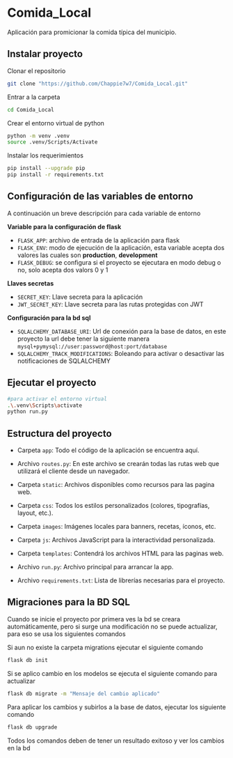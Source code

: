 # Comida_Local
Aplicación para promicionar la comida típica del municipio.

## Instalar proyecto

Clonar el repositorio

```sh
git clone "https://github.com/Chappie7w7/Comida_Local.git"
```

Entrar a la carpeta

```sh
cd Comida_Local
```

Crear el entorno virtual de python

```sh
python -m venv .venv
source .venv/Scripts/Activate
```

Instalar los requerimientos

```sh
pip install --upgrade pip
pip install -r requirements.txt
```

## Configuración de las variables de entorno

A continuación un breve descripción para cada variable de entorno

**Variable para la configuración de flask**

- `FLASK_APP`: archivo de entrada de la aplicación para flask
- `FLASK_ENV`: modo de ejecución de la aplicación, esta variable acepta dos valores las cuales son **production**, **development**
- `FLASK_DEBUG`: se configura si el proyecto se ejecutara en modo debug o no, solo acepta dos valors 0 y 1

**Llaves secretas**

- `SECRET_KEY`: Llave secreta para la aplicación
- `JWT_SECRET_KEY`: Llave secreta para las rutas protegidas con JWT

**Configuración para la bd sql**

- `SQLALCHEMY_DATABASE_URI`: Url de conexión para la base de datos, en este proyecto la url debe tener la siguiente manera `mysql+pymysql://user:password@host:port/database`
- `SQLALCHEMY_TRACK_MODIFICATIONS`: Boleando para activar o desactivar las notificaciones de SQLALCHEMY

## Ejecutar el proyecto

```sh
#para activar el entorno virtual
.\.venv\Scripts\activate
python run.py
```

## Estructura del proyecto

- Carpeta `app`: Todo el código de la aplicación se encuentra aquí.

- Archivo `routes.py`: En este archivo se crearán todas las rutas web que utilizará el cliente desde un navegador.

- Carpeta `static`: Archivos disponibles como recursos para las pagina web.

- Carpeta `css`: Todos los estilos personalizados (colores, tipografías, layout, etc.).

- Carpeta `images`: Imágenes locales para banners, recetas, íconos, etc.

- Carpeta `js`: Archivos JavaScript para la interactividad personalizada.

- Carpeta `templates`: Contendrá los archivos HTML para las paginas web.

- Archivo `run.py`: Archivo principal para arrancar la app.

- Archivo `requirements.txt`: Lista de librerías necesarias para el proyecto.

## Migraciones para la BD SQL

Cuando se inicie el proyecto por primera ves la bd se creara automáticamente, pero si surge una modificación no se puede actualizar, para eso se usa los siguientes comandos

Si aun no existe la carpeta migrations ejecutar el siguiente comando

```sh
flask db init
```

Si se aplico cambio en los modelos se ejecuta el siguiente comando para actualizar

```sh
flask db migrate -m "Mensaje del cambio aplicado"
```

Para aplicar los cambios y subirlos a la base de datos, ejecutar los siguiente comando

```sh
flask db upgrade
```

Todos los comandos deben de tener un resultado exitoso y ver los cambios en la bd